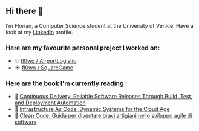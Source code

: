 ## Hi there 👋

I’m Florian, a Computer Science student at the University of Venice.
Have a look at my [Linkedin](https://www.linkedin.com/in/florian-sabani/) profile.
### Here are my favourite personal project I worked on:

- ✨ [fl0wo / AirportLogistic](https://github.com/fl0wo/AirportLogistic)
- ☀️ [fl0wo / SquareGame](https://github.com/fl0wo/SquareGame)

### Here are the book I'm currently reading : 
- 🌱 [Continuous Delivery: Reliable Software Releases Through Build, Test, and Deployment Automation](https://www.amazon.it/dp/0321601912/?coliid=I189P01PXW4YNV&colid=2G7US9UB3V5DC&psc=1&ref_=lv_ov_lig_dp_it)
- 👯 [Infrastructure As Code: Dynamic Systems for the Cloud Age](https://www.amazon.it/dp/1098114671/?coliid=IAQA5APU5HL1G&colid=2G7US9UB3V5DC&psc=1&ref_=lv_ov_lig_dp_it)
- 💬 [Clean Code: Guida per diventare bravi artigiani nello sviluppo agile di software](https://www.amazon.it/gp/product/B07BSVPHXD/ref=ku_mi_rw_edp_ku)
